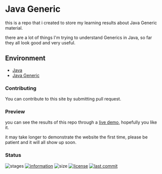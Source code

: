 # Java Generic

this is a repo that i created to store my learning results about Java Generic material.

there are a lot of things I'm trying to understand Generics in Java, so far they all look good and very useful.

## Environment

- [Java](https://www.java.com/)
- [Java Generic](https://docs.oracle.com/javase/tutorial/java/generics/index.html)

### Contributing

You can contribute to this site by submitting pull request.

### Preview

you can see the results of this repo through a [live demo](https://github.com/novaardiansyah/java-generic),
hopefully you like it.

it may take longer to demonstrate the website the first time, please be patient and it will all show up soon.

### Status

![stages](https://img.shields.io/badge/stages-production-informational)
[![information](https://img.shields.io/badge/information-references-informational)](https://github.com/novaardiansyah/java-generic/blob/main/references.json)
![size](https://img.shields.io/github/repo-size/novaardiansyah/java-generic?label=size&color=informational)
[![license](https://img.shields.io/badge/license-MIT-blue.svg)](https://github.com/novaardiansyah/java-generic/blob/main/LICENSE)
[![last commit](https://img.shields.io/github/last-commit/novaardiansyah/java-generic?label=last%20commit&color=informational)](https://github.com/novaardiansyah/java-generic/commits/main)
